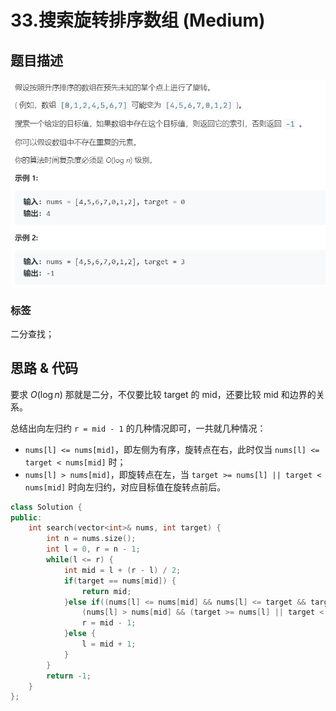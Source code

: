 # 33.搜索旋转排序数组 (Medium)

## 题目描述

![](33.png)

### 标签

二分查找；

## 思路 & 代码

要求 $O(\log n)$ 那就是二分，不仅要比较 target 的 mid，还要比较 mid 和边界的关系。

总结出向左归约 `r = mid - 1` 的几种情况即可，一共就几种情况：

- `nums[l] <= nums[mid]`，即左侧为有序，旋转点在右，此时仅当 `nums[l] <= target < nums[mid]` 时；
- `nums[l] > nums[mid]`，即旋转点在左，当 `target >= nums[l] || target < nums[mid]` 时向左归约，对应目标值在旋转点前后。

```c++ tab="二分查找"
class Solution {
public:
    int search(vector<int>& nums, int target) {
        int n = nums.size();
        int l = 0, r = n - 1;
        while(l <= r) {
            int mid = l + (r - l) / 2;
            if(target == nums[mid]) {
                return mid;
            }else if((nums[l] <= nums[mid] && nums[l] <= target && target < nums[mid]) ||
                (nums[l] > nums[mid] && (target >= nums[l] || target < nums[mid]))) {
                r = mid - 1;
            }else {
                l = mid + 1;
            }
        }
        return -1;
    }
};
```
